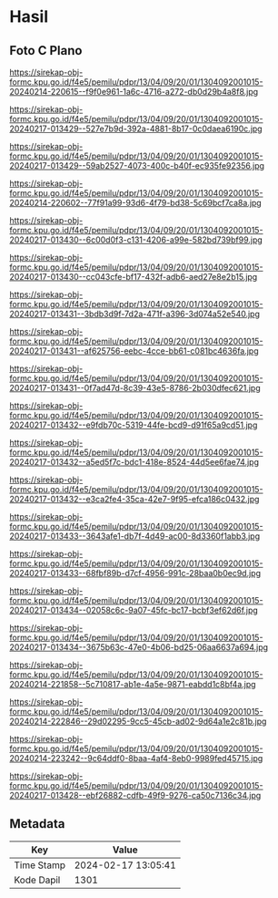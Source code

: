 # Hasil

## Foto C Plano

https://sirekap-obj-formc.kpu.go.id/f4e5/pemilu/pdpr/13/04/09/20/01/1304092001015-20240214-220615--f9f0e961-1a6c-4716-a272-db0d29b4a8f8.jpg

https://sirekap-obj-formc.kpu.go.id/f4e5/pemilu/pdpr/13/04/09/20/01/1304092001015-20240217-013429--527e7b9d-392a-4881-8b17-0c0daea6190c.jpg

https://sirekap-obj-formc.kpu.go.id/f4e5/pemilu/pdpr/13/04/09/20/01/1304092001015-20240217-013429--59ab2527-4073-400c-b40f-ec935fe92356.jpg

https://sirekap-obj-formc.kpu.go.id/f4e5/pemilu/pdpr/13/04/09/20/01/1304092001015-20240214-220602--77f91a99-93d6-4f79-bd38-5c69bcf7ca8a.jpg

https://sirekap-obj-formc.kpu.go.id/f4e5/pemilu/pdpr/13/04/09/20/01/1304092001015-20240217-013430--6c00d0f3-c131-4206-a99e-582bd739bf99.jpg

https://sirekap-obj-formc.kpu.go.id/f4e5/pemilu/pdpr/13/04/09/20/01/1304092001015-20240217-013430--cc043cfe-bf17-432f-adb6-aed27e8e2b15.jpg

https://sirekap-obj-formc.kpu.go.id/f4e5/pemilu/pdpr/13/04/09/20/01/1304092001015-20240217-013431--3bdb3d9f-7d2a-471f-a396-3d074a52e540.jpg

https://sirekap-obj-formc.kpu.go.id/f4e5/pemilu/pdpr/13/04/09/20/01/1304092001015-20240217-013431--af625756-eebc-4cce-bb61-c081bc4636fa.jpg

https://sirekap-obj-formc.kpu.go.id/f4e5/pemilu/pdpr/13/04/09/20/01/1304092001015-20240217-013431--0f7ad47d-8c39-43e5-8786-2b030dfec621.jpg

https://sirekap-obj-formc.kpu.go.id/f4e5/pemilu/pdpr/13/04/09/20/01/1304092001015-20240217-013432--e9fdb70c-5319-44fe-bcd9-d91f65a9cd51.jpg

https://sirekap-obj-formc.kpu.go.id/f4e5/pemilu/pdpr/13/04/09/20/01/1304092001015-20240217-013432--a5ed5f7c-bdc1-418e-8524-44d5ee6fae74.jpg

https://sirekap-obj-formc.kpu.go.id/f4e5/pemilu/pdpr/13/04/09/20/01/1304092001015-20240217-013432--e3ca2fe4-35ca-42e7-9f95-efca186c0432.jpg

https://sirekap-obj-formc.kpu.go.id/f4e5/pemilu/pdpr/13/04/09/20/01/1304092001015-20240217-013433--3643afe1-db7f-4d49-ac00-8d3360f1abb3.jpg

https://sirekap-obj-formc.kpu.go.id/f4e5/pemilu/pdpr/13/04/09/20/01/1304092001015-20240217-013433--68fbf89b-d7cf-4956-991c-28baa0b0ec9d.jpg

https://sirekap-obj-formc.kpu.go.id/f4e5/pemilu/pdpr/13/04/09/20/01/1304092001015-20240217-013434--02058c6c-9a07-45fc-bc17-bcbf3ef62d6f.jpg

https://sirekap-obj-formc.kpu.go.id/f4e5/pemilu/pdpr/13/04/09/20/01/1304092001015-20240217-013434--3675b63c-47e0-4b06-bd25-06aa6637a694.jpg

https://sirekap-obj-formc.kpu.go.id/f4e5/pemilu/pdpr/13/04/09/20/01/1304092001015-20240214-221858--5c710817-ab1e-4a5e-9871-eabdd1c8bf4a.jpg

https://sirekap-obj-formc.kpu.go.id/f4e5/pemilu/pdpr/13/04/09/20/01/1304092001015-20240214-222846--29d02295-9cc5-45cb-ad02-9d64a1e2c81b.jpg

https://sirekap-obj-formc.kpu.go.id/f4e5/pemilu/pdpr/13/04/09/20/01/1304092001015-20240214-223242--9c64ddf0-8baa-4af4-8eb0-9989fed45715.jpg

https://sirekap-obj-formc.kpu.go.id/f4e5/pemilu/pdpr/13/04/09/20/01/1304092001015-20240217-013428--ebf26882-cdfb-49f9-9276-ca50c7136c34.jpg


## Metadata

| Key        | Value               |
| ---------- | ------------------- |
| Time Stamp | 2024-02-17 13:05:41 |
| Kode Dapil | 1301                |



